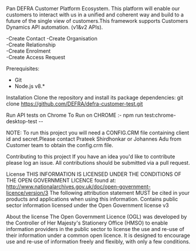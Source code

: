 Pan DEFRA Customer Platform Ecosystem. This platform will enable our customers to interact with us in a unified and coherent way and build to a future of the single view of customers.This framework supports Customers Dynamics API automation. (v1&v2 APIs).

-Create Contact	
 -Create Organisation	
 -Create Relationship	
-Create Enrolment	
-Create Access Request


Prerequisites:
* Git
* Node.js v8.*

 Installation
Clone the repository and install its package dependencies:
git clone https://github.com/DEFRA/defra-customer-test.git

 Run API tests on Chrome
To Run on CHROME :- npm run test:chrome-desktop-test -- 

NOTE: To run this project you will need a CONFIG.CRM file containing client id and secret.Please contact Prateek Shirdhonkar or Johannes Adu from Customer team to obtain the config.crm file.


 Contributing to this project
If you have an idea you'd like to contribute please log an issue.
All contributions should be submitted via a pull request.

 License
THIS INFORMATION IS LICENSED UNDER THE CONDITIONS OF THE OPEN GOVERNMENT LICENCE found at:
http://www.nationalarchives.gov.uk/doc/open-government-licence/version/3
The following attribution statement MUST be cited in your products and applications when using this information.
Contains public sector information licensed under the Open Government license v3

 About the license
The Open Government Licence (OGL) was developed by the Controller of Her Majesty's Stationery Office (HMSO) to enable information providers in the public sector to license the use and re-use of their information under a common open licence.
It is designed to encourage use and re-use of information freely and flexibly, with only a few conditions.